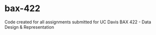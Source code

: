 # bax-422
Code created for all assignments submitted for UC Davis BAX 422 - Data Design &amp; Representation
